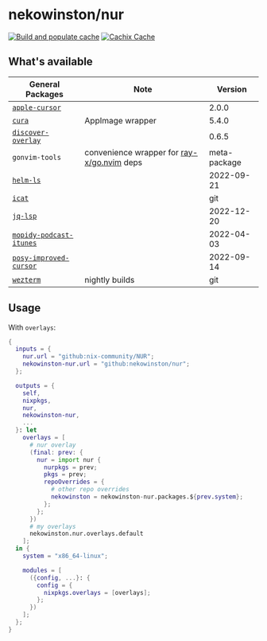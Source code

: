 # nekowinston/nur

[![Build and populate cache](https://github.com/nekowinston/nur/actions/workflows/build.yml/badge.svg)](https://github.com/nekowinston/nur/actions/workflows/build.yml)
[![Cachix Cache](https://img.shields.io/badge/cachix-nekowinston-blue.svg)](https://nekowinston.cachix.org)

## What's available

| General Packages                      | Note                                                 | Version      |
| ------------------------------------  | ----------------                                     | ----------   |
| [`apple-cursor`][apple-cursor]        |                                                      | 2.0.0        |
| [`cura`][cura]                        | AppImage wrapper                                     | 5.4.0        |
| [`discover-overlay`][discover]        |                                                      | 0.6.5        |
| `gonvim-tools`                        | convenience wrapper for [ray-x/go.nvim][gonvim] deps | meta-package |
| [`helm-ls`][helm-ls]                  |                                                      | 2022-09-21   |
| [`icat`][icat]                        |                                                      | git          |
| [`jq-lsp`][jq-lsp]                    |                                                      | 2022-12-20   |
| [`mopidy-podcast-itunes`][mopidy-pi]  |                                                      | 2022-04-03   |
| [`posy-improved-cursor`][posy-cursor] |                                                      | 2022-09-14   |
| [`wezterm`][wezterm]                  | nightly builds                                       | git          |

## Usage

<!-- With `packageOverrides`: -->

With `overlays`:

```nix
{
  inputs = {
    nur.url = "github:nix-community/NUR";
    nekowinston-nur.url = "github:nekowinston/nur";
  };

  outputs = {
    self,
    nixpkgs,
    nur,
    nekowinston-nur,
    ...
  }: let
    overlays = [
      # nur overlay
      (final: prev: {
        nur = import nur {
          nurpkgs = prev;
          pkgs = prev;
          repoOverrides = {
            # other repo overrides
            nekowinston = nekowinston-nur.packages.${prev.system};
          };
        };
      })
      # my overlays
      nekowinston.nur.overlays.default
    ];
  in {
    system = "x86_64-linux";

    modules = [
      ({config, ...}: {
        config = {
          nixpkgs.overlays = [overlays];
        };
      })
    ];
  };
}
```

[apple-cursor]: https://github.com/ful1e5/apple_cursor
[caarlos0nur]: https://github.com/caarlos0/nur
[cura]: https://ultimaker.com/software/ultimaker-cura
[darp]: https://github.com/caarlos0/discord-applemusic-rich-presence
[discover]: https://github.com/trigg/Discover
[gonvim]: https://github.com/ray-x/go.nvim
[helm-ls]: https://github.com/mrjosh/helm-ls
[icat]: https://github.com/nekowinston/icat
[jq-lsp]: https://github.com/wader/jq-lsp
[mopidy-pi]: https://github.com/tkem/mopidy-podcast-itunes
[org-stats]: https://github.com/caarlos0/org-stats
[posy-cursor]: https://github.com/simtrami/posy-improved-cursor-linux
[wezterm]: https://github.com/wez/wezterm
